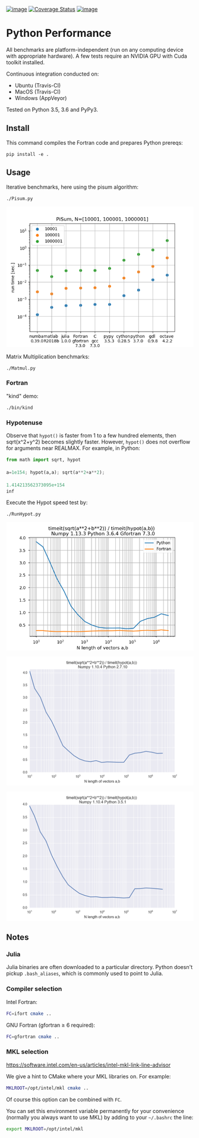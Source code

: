 [![image](https://travis-ci.org/scivision/python-performance.svg?branch=master)](https://travis-ci.org/scivision/python-performance)
[![Coverage Status](https://coveralls.io/repos/github/scivision/python-performance/badge.svg?branch=master)](https://coveralls.io/github/scivision/python-performance?branch=master)
[![image](https://ci.appveyor.com/api/projects/status/ofqahr0voj4bvmxw?svg=true)](https://ci.appveyor.com/project/scivision/python-performance)

# Python Performance

All benchmarks are platform-independent (run on any computing device with appropriate hardware). 
A few tests require an NVIDIA GPU with Cuda toolkit installed.

Continuous integration conducted on:

-   Ubuntu (Travis-CI)
-   MacOS (Travis-CI)
-   Windows (AppVeyor)

Tested on Python 3.5, 3.6 and PyPy3.

## Install

This command compiles the Fortran code and prepares Python prereqs:

    pip install -e .

## Usage

Iterative benchmarks, here using the pisum algorithm:

    ./Pisum.py

![Pi (Machin) benchmark](tests/pisum_gcc_unplug.png)

Matrix Multiplication benchmarks:

    ./Matmul.py

### Fortran

"kind" demo:

    ./bin/kind

### Hypotenuse

Observe that `hypot()` is faster from 1 to a few hundred elements, then
sqrt(x^2+y^2) becomes slightly faster. However, `hypot()` does not
overflow for arguments near REALMAX. For example, in Python:

```python
from math import sqrt, hypot

a=1e154; hypot(a,a); sqrt(a**2+a**2); 

1.414213562373095e+154
inf
```

Execute the Hypot speed test by:

    ./RunHypot.py

![Python 3.6 hypot() vs rsq()](tests/py36hypot.png)

![Python 2.7 hypot() vs rsq()](tests/py27hypot.png)

![Python 3.5 hypot() vs rsq()](tests/py35hypot.png)

## Notes

### Julia

Julia binaries are often downloaded to a particular directory. 
Python doesn't pickup `.bash_aliases`, which is commonly used to point to Julia.

### Compiler selection

Intel Fortran:
```sh
FC=ifort cmake ..
```
GNU Fortran (gfortran &ge; 6 required):
```sh
FC=gfortran cmake ..
```

### MKL selection

https://software.intel.com/en-us/articles/intel-mkl-link-line-advisor

We give a hint to CMake where your MKL libraries on. 
For example:
```sh
MKLROOT=/opt/intel/mkl cmake ..
```
Of course this option can be combined with `FC`.

You can set this environment variable permanently for your convenience
(normally you always want to use MKL) by adding to your `~/.bashrc` the
line:
```sh
export MKLROOT=/opt/intel/mkl
```
